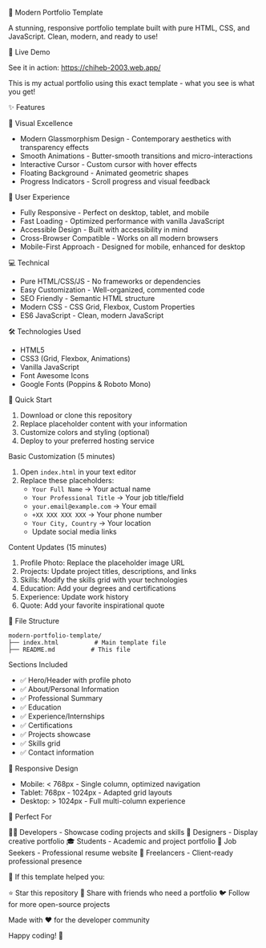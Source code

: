 🚀 Modern Portfolio Template

A stunning, responsive portfolio template built with pure HTML, CSS, and JavaScript. Clean, modern, and ready to use!

🌟 Live Demo

See it in action: https://chiheb-2003.web.app/

This is my actual portfolio using this exact template - what you see is what you get!

✨ Features

🎨 Visual Excellence
- Modern Glassmorphism Design - Contemporary aesthetics with transparency effects
- Smooth Animations - Butter-smooth transitions and micro-interactions
- Interactive Cursor - Custom cursor with hover effects
- Floating Background - Animated geometric shapes
- Progress Indicators - Scroll progress and visual feedback

📱 User Experience
- Fully Responsive - Perfect on desktop, tablet, and mobile
- Fast Loading - Optimized performance with vanilla JavaScript
- Accessible Design - Built with accessibility in mind
- Cross-Browser Compatible - Works on all modern browsers
- Mobile-First Approach - Designed for mobile, enhanced for desktop

💻 Technical
- Pure HTML/CSS/JS - No frameworks or dependencies
- Easy Customization - Well-organized, commented code
- SEO Friendly - Semantic HTML structure
- Modern CSS - CSS Grid, Flexbox, Custom Properties
- ES6 JavaScript - Clean, modern JavaScript

🛠️ Technologies Used

- HTML5
- CSS3 (Grid, Flexbox, Animations)
- Vanilla JavaScript
- Font Awesome Icons
- Google Fonts (Poppins & Roboto Mono)

🚀 Quick Start

1. Download or clone this repository
2. Replace placeholder content with your information
3. Customize colors and styling (optional)
4. Deploy to your preferred hosting service

Basic Customization (5 minutes)

1. Open `index.html` in your text editor
2. Replace these placeholders:
   - `Your Full Name` → Your actual name
   - `Your Professional Title` → Your job title/field
   - `your.email@example.com` → Your email
   - `+XX XXX XXX XXX` → Your phone number
   - `Your City, Country` → Your location
   - Update social media links

Content Updates (15 minutes)

1. Profile Photo: Replace the placeholder image URL
2. Projects: Update project titles, descriptions, and links
3. Skills: Modify the skills grid with your technologies
4. Education: Add your degrees and certifications
5. Experience: Update work history
6. Quote: Add your favorite inspirational quote

📂 File Structure

```
modern-portfolio-template/
├── index.html          # Main template file
├── README.md          # This file
```

Sections Included

- ✅ Hero/Header with profile photo
- ✅ About/Personal Information
- ✅ Professional Summary
- ✅ Education
- ✅ Experience/Internships
- ✅ Certifications
- ✅ Projects showcase
- ✅ Skills grid
- ✅ Contact information

📱 Responsive Design

- Mobile: < 768px - Single column, optimized navigation
- Tablet: 768px - 1024px - Adapted grid layouts
- Desktop: > 1024px - Full multi-column experience

🎯 Perfect For

👨‍💻 Developers - Showcase coding projects and skills
🎨 Designers - Display creative portfolio
🎓 Students - Academic and project portfolio
💼 Job Seekers - Professional resume website
🚀 Freelancers - Client-ready professional presence

💝 If this template helped you:

⭐ Star this repository
🔄 Share with friends who need a portfolio
🐦 Follow for more open-source projects

Made with ❤️ for the developer community

Happy coding! 🚀
